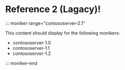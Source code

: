 # Reference 2 (Lagacy)!

::: moniker range="contososerver-2.1"

This content should display for the following monikers:

* contososerver-1.0
* contososerver-1.1
* contososerver-1.2

::: moniker-end
